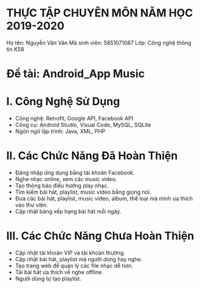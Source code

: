 ﻿# THỰC TẬP CHUYÊN MÔN NĂM HỌC 2019-2020
Họ tên: Nguyễn Văn Vân
Mã sinh viên: 5851071087
Lớp: Công nghệ thông tin K58
# Đề tài: Android_App Music
# I. Công Nghệ Sử Dụng
* Công nghệ: Retrofit, Google API, Facebook API
* Công cụ: Android Studio, Visual Code, MySQL, SQLite 
* Ngôn ngữ lập trình: Java, XML, PHP
# II. Các Chức Năng Đã Hoàn Thiện
* Đăng nhập ứng dụng bằng tài khoản Facebook.
* Nghe nhạc online, xem các music video.
* Tạo thông báo điều hướng play nhạc.
* Tìm kiếm bài hát, playlist, music video bằng giọng nói.
* Đưa các bài hát, playlist, music video, album, thể loại mà mình ưa thích vào thư viện.
* Cập nhật bảng xếp hạng bài hát mỗi ngày.
# III. Các Chức Năng Chưa Hoàn Thiện
* Cập nhật tài khoản VIP và tài khoản thường.
* Cập nhật bài hát, playlist mà người dùng hay nghe.
* Tạo trang web để quản lý các file nhạc dễ hơn.
* Tải bài hát ưa thích về nghe offline.
* Người dùng tự tạo playlist.




